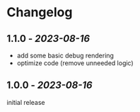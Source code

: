 # Changelog

## 1.1.0 - _2023-08-16_

- add some basic debug rendering
- optimize code (remove unneeded logic)

## 1.0.0 - _2023-08-16_

initial release